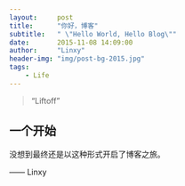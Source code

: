 ```yaml
---
layout:     post
title:      "你好，博客"
subtitle:   " \"Hello World, Hello Blog\""
date:       2015-11-08 14:09:00
author:     "Linxy"
header-img: "img/post-bg-2015.jpg"
tags:
    - Life
---
```


> “Liftoff”


## 一个开始

没想到最终还是以这种形式开启了博客之旅。

—— Linxy  


